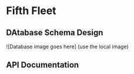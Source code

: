 # Fifth Fleet

## DAtabase Schema Design
![Database image goes here]
(use the local image)

## API Documentation

